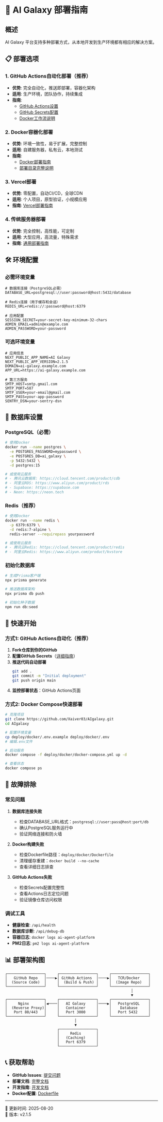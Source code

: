# 🚀 AI Galaxy 部署指南

## 概述

AI Galaxy 平台支持多种部署方式，从本地开发到生产环境都有相应的解决方案。

## 📋 部署选项

### 1. GitHub Actions自动化部署（推荐）
- **优势**: 完全自动化，推送即部署，容器化架构
- **适用**: 生产环境，团队协作，持续集成
- **指南**: 
  - [GitHub Actions设置](./GITHUB-ACTIONS-SETUP.md)
  - [GitHub Secrets配置](./GITHUB-SECRETS-SETUP.md)
  - [Docker工作流说明](./.github/workflows/docker-deploy.yml)

### 2. Docker容器化部署
- **优势**: 环境一致性，易于扩展，完整控制
- **适用**: 自建服务器，私有云，本地测试
- **指南**: 
  - [Docker部署指南](./docker.md)
  - [部署目录完整说明](../../deploy/README.md)

### 3. Vercel部署
- **优势**: 零配置，自动CI/CD，全球CDN
- **适用**: 个人项目，原型验证，小规模应用
- **指南**: [Vercel部署指南](./vercel.md)

### 4. 传统服务器部署
- **优势**: 完全控制，高性能，可定制
- **适用**: 大型应用，高流量，特殊需求
- **指南**: [通用部署指南](./DEPLOYMENT.md)

## 🛠️ 环境配置

### 必需环境变量
```env
# 数据库连接（PostgreSQL必需）
DATABASE_URL=postgresql://user:password@host:5432/database

# Redis连接（用于缓存和会话）
REDIS_URL=redis://:password@host:6379

# 应用配置
SESSION_SECRET=your-secret-key-minimum-32-chars
ADMIN_EMAIL=admin@example.com
ADMIN_PASSWORD=your-password
```

### 可选环境变量
```env
# 应用信息
NEXT_PUBLIC_APP_NAME=AI Galaxy
NEXT_PUBLIC_APP_VERSION=2.1.5
DOMAIN=ai-galaxy.example.com
APP_URL=https://ai-galaxy.example.com

# 第三方服务
SMTP_HOST=smtp.gmail.com
SMTP_PORT=587
SMTP_USER=your-email@gmail.com
SMTP_PASS=your-app-password
SENTRY_DSN=your-sentry-dsn
```

## 🔧 数据库设置

### PostgreSQL（必需）
```bash
# 使用Docker
docker run --name postgres \
  -e POSTGRES_PASSWORD=mypassword \
  -e POSTGRES_DB=ai_galaxy \
  -p 5432:5432 \
  -d postgres:15

# 或使用云服务
# - 腾讯云数据库: https://cloud.tencent.com/product/cdb
# - 阿里云RDS: https://www.aliyun.com/product/rds
# - Supabase: https://supabase.com
# - Neon: https://neon.tech
```

### Redis（推荐）
```bash
# 使用Docker
docker run --name redis \
  -p 6379:6379 \
  -d redis:7-alpine \
  redis-server --requirepass yourpassword

# 或使用云服务
# - 腾讯云Redis: https://cloud.tencent.com/product/redis
# - 阿里云Redis: https://www.aliyun.com/product/kvstore
```

### 初始化数据库
```bash
# 生成Prisma客户端
npx prisma generate

# 推送数据库架构
npx prisma db push

# 初始化种子数据
npm run db:seed
```

## 🚀 快速开始

### 方式1: GitHub Actions自动化（推荐）

1. **Fork仓库到你的GitHub**
2. **配置GitHub Secrets**（[详细指南](./GITHUB-SECRETS-SETUP.md)）
3. **推送代码自动部署**
   ```bash
   git add .
   git commit -m "Initial deployment"
   git push origin main
   ```
4. **监控部署状态**：GitHub Actions页面

### 方式2: Docker Compose快速部署

```bash
# 克隆项目
git clone https://github.com/Xaiver03/AIgalaxy.git
cd AIgalaxy

# 配置环境变量
cp deploy/docker/.env.example deploy/docker/.env
# 编辑.env文件

# 启动服务
docker compose -f deploy/docker/docker-compose.yml up -d

# 查看状态
docker compose ps
```

## 🚨 故障排除

### 常见问题

1. **数据库连接失败**
   - 检查DATABASE_URL格式：`postgresql://user:pass@host:port/db`
   - 确认PostgreSQL服务运行中
   - 验证网络连接和防火墙

2. **Docker构建失败**
   - 检查Dockerfile路径：`deploy/docker/Dockerfile`
   - 清理缓存重建：`docker build --no-cache`
   - 查看详细日志排查

3. **GitHub Actions失败**
   - 检查Secrets配置完整性
   - 查看Actions日志定位问题
   - 验证镜像仓库访问权限

### 调试工具
- **健康检查**: `/api/health`
- **数据库诊断**: `/api/debug-db`
- **容器日志**: `docker logs ai-agent-platform`
- **PM2日志**: `pm2 logs ai-agent-platform`

## 📊 部署架构图

```
┌─────────────────┐     ┌─────────────────┐     ┌─────────────────┐
│   GitHub Repo   │────▶│ GitHub Actions  │────▶│   TCR/Docker    │
│  (Source Code)  │     │  (Build & Push) │     │  (Image Repo)   │
└─────────────────┘     └─────────────────┘     └─────────────────┘
                                                          │
                                                          ▼
┌─────────────────┐     ┌─────────────────┐     ┌─────────────────┐
│     Nginx       │◀────│   AI Galaxy     │────▶│   PostgreSQL    │
│  (Reverse Proxy)│     │   Container     │     │    Database     │
│   Port 80/443   │     │   Port 3000     │     │   Port 5432     │
└─────────────────┘     └─────────────────┘     └─────────────────┘
                                │
                                ▼
                        ┌─────────────────┐
                        │     Redis       │
                        │   (Caching)     │
                        │   Port 6379     │
                        └─────────────────┘
```

## 📞 获取帮助

- **GitHub Issues**: [提交问题](https://github.com/Xaiver03/AIgalaxy/issues)
- **部署文档**: [完整文档](../../deploy/README.md)
- **开发指南**: [开发文档](../DEVELOPMENT.md)
- **Docker配置**: [Dockerfile](../../deploy/docker/Dockerfile)

---

📅 更新时间: 2025-08-20  
📝 版本: v2.1.5